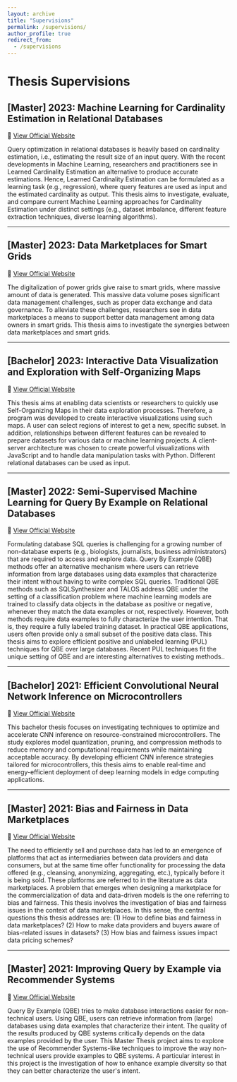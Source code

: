 ```yaml
---
layout: archive
title: "Supervisions"
permalink: /supervisions/
author_profile: true
redirect_from:
  - /supervisions
---
```


# Thesis Supervisions

## [Master] 2023: Machine Learning for Cardinality Estimation in Relational Databases  
🔗 [View Official Website](https://www.wi.uni-muenster.de/student-affairs/theses/topics/1468)

Query optimization in relational databases is heavily based on cardinality estimation, i.e., estimating the result size of an input query. With the recent developments in Machine Learning, researchers and practitioners see in Learned Cardinality Estimation an alternative to produce accurate estimations. Hence, Learned Cardinality Estimation can be formulated as a learning task (e.g., regression), where query features are used as input and the estimated cardinality as output. This thesis aims to investigate, evaluate, and compare current Machine Learning approaches for Cardinality Estimation under distinct settings (e.g., dataset imbalance, different feature extraction techniques, diverse learning algorithms).

---

## [Master] 2023: Data Marketplaces for Smart Grids  
🔗 [View Official Website](https://www.wi.uni-muenster.de/student-affairs/theses/topics/1469)

The digitalization of power grids give raise to smart grids, where massive amount of data is generated. This massive data volume poses significant data management challenges, such as proper data exchange and data governance. To alleviate these challenges, researchers see in data marketplaces a means to support better data management among data owners in smart grids. This thesis aims to investigate the synergies between data marketplaces and smart grids.

---

## [Bachelor] 2023: Interactive Data Visualization and Exploration with Self-Organizing Maps  
🔗 [View Official Website](https://www.wi.uni-muenster.de/student-affairs/theses/topics/1477)

This thesis aims at enabling data scientists or researchers to quickly use Self-Organizing Maps in their data exploration processes. Therefore, a program was developed to create interactive visualizations using such maps. A user can select regions of interest to get a new, specific subset. In addition, relationships between different features can be revealed to prepare datasets for various data or machine learning projects. A client-server architecture was chosen to create powerful visualizations with JavaScript and to handle data manipulation tasks with Python. Different relational databases can be used as input.

---

## [Master] 2022: Semi-Supervised Machine Learning for Query By Example on Relational Databases  
🔗 [View Official Website](https://www.wi.uni-muenster.de/student-affairs/theses/topics/1289)

Formulating database SQL queries is challenging for a growing number of non-database experts (e.g., biologists, journalists, business administrators) that are required to access and explore data. Query By Example (QBE) methods offer an alternative mechanism where users can retrieve information from large databases using data examples that characterize their intent without having to write complex SQL queries. Traditional QBE methods such as SQLSynthesizer and TALOS address QBE under the setting of a classification problem where machine learning models are trained to classify data objects in the database as positive or negative, whenever they match the data examples or not, respectively. However, both methods require data examples to fully characterize the user intention. That is, they require a fully labeled training dataset. In practical QBE applications, users often provide only a small subset of the positive data class. This thesis aims to explore efficient positive and unlabeled learning (PUL) techniques for QBE over large databases. Recent PUL techniques fit the unique setting of QBE and are interesting alternatives to existing methods..

---

## [Bachelor] 2021: Efficient Convolutional Neural Network Inference on Microcontrollers  
🔗 [View Official Website](https://www.wi.uni-muenster.de/student-affairs/theses/topics/1241)

This bachelor thesis focuses on investigating techniques to optimize and accelerate CNN inference on resource-constrained microcontrollers. The study explores model quantization, pruning, and compression methods to reduce memory and computational requirements while maintaining acceptable accuracy. By developing efficient CNN inference strategies tailored for microcontrollers, this thesis aims to enable real-time and energy-efficient deployment of deep learning models in edge computing applications.

---

## [Master] 2021: Bias and Fairness in Data Marketplaces  
🔗 [View Official Website](https://www.wi.uni-muenster.de/student-affairs/theses/topics/1070)

The need to efficiently sell and purchase data has led to an emergence of platforms that act as intermediaries between data providers and data consumers, but at the same time offer functionality for processing the data offered (e.g., cleansing, anonymizing, aggregating, etc.), typically before it is being sold. These platforms are referred to in the literature as data marketplaces. A problem that emerges when designing a marketplace for the commercialization of data and data-driven models is the one referring to bias and fairness. This thesis involves the investigation of bias and fairness issues in the context of data marketplaces. In this sense, the central questions this thesis addresses are: (1) How to define bias and fairness in data marketplaces? (2) How to make data providers and buyers aware of bias-related issues in datasets? (3) How bias and fairness issues impact data pricing schemes?

---

## [Master] 2021: Improving Query by Example via Recommender Systems  
🔗 [View Official Website](https://www.wi.uni-muenster.de/student-affairs/theses/topics/1067)

Query By Example (QBE) tries to make database interactions easier for non-technical users. Using QBE, users can retrieve information from (large) databases using data examples that characterize their intent. The quality of the results produced by QBE systems critically depends on the data examples provided by the user. This Master Thesis project aims to explore the use of Recommender Systems-like techniques to improve the way non-technical users provide examples to QBE systems. A particular interest in this project is the investigation of how to enhance example diversity so that they can better characterize the user's intent.

